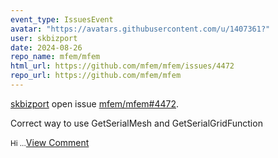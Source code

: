 ```yaml
---
event_type: IssuesEvent
avatar: "https://avatars.githubusercontent.com/u/1407361?"
user: skbizport
date: 2024-08-26
repo_name: mfem/mfem
html_url: https://github.com/mfem/mfem/issues/4472
repo_url: https://github.com/mfem/mfem
---
```


<a href='https://github.com/skbizport' target='_blank'>skbizport</a> open issue <a href='https://github.com/mfem/mfem/issues/4472' target='_blank'>mfem/mfem#4472</a>.

<p>Correct way to use GetSerialMesh and GetSerialGridFunction</p><small>Hi...</small><a href='https://github.com/mfem/mfem/issues/4472' target='_blank'>View Comment</a>